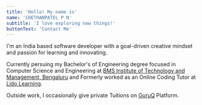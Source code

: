 ```yaml
---
title: 'Hello! My name is'
name: 'CHETHANPATEL P N'
subtitle: 'I love exploring new things!'
buttonText: 'Contact Me'
---
```


I'm an India based software developer with a goal-driven creative mindset and passion for learning and innovating.

Currently persuing my Bachelor's of Engineering degree focused in Computer Science and Engineering at [BMS Institute of Technology and Management, Bengaluru](https://bmsit.ac.in/) and Formerly worked as an Online Coding Tutor at [Lido Learning](https://drive.google.com/file/d/1wm_eOgtA4sjxORvIBNhs3Y3GIGsrQT06/view?usp=drivesdk).


Outside work, I occasionally give private Tuitions on [GuruQ](https://guruq.in/) Platform.
